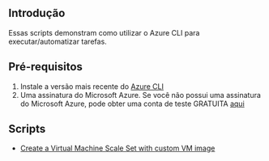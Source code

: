 ## Introdução
Essas scripts demonstram como utilizar o Azure CLI para executar/automatizar tarefas.

## Pré-requisitos
1. Instale a versão mais recente do [Azure CLI](https://docs.microsoft.com/pt-br/cli/azure/install-azure-cli?view=azure-cli-latest)
2. Uma assinatura do Microsoft Azure. Se você não possui uma assinatura do Microsoft Azure, pode obter uma conta de teste GRATUITA [aqui](http://go.microsoft.com/fwlink/?LinkId=330212)

  ## Scripts
  
  + [Create a Virtual Machine Scale Set with custom VM image](https://github.com/xdanielribeiro/azurecli/blob/master/CreateVMSSwithCustomImage.md)
 
 #